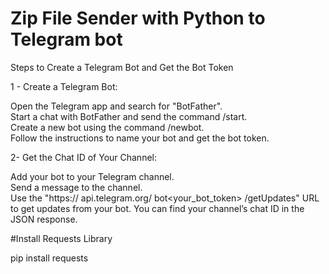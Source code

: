 # Zip File Sender with Python to Telegram bot

Steps to Create a Telegram Bot and Get the Bot Token

1 - Create a Telegram Bot:

Open the Telegram app and search for "BotFather".<br>
Start a chat with BotFather and send the command /start.<br>
Create a new bot using the command /newbot.<br>
Follow the instructions to name your bot and get the bot token.<br>

2- Get the Chat ID of Your Channel:<br>

Add your bot to your Telegram channel.<br>
Send a message to the channel.<br>
Use the "https:// api.telegram.org/ bot<your_bot_token> /getUpdates" URL to get updates from your bot. You can find your channel’s chat ID in the JSON response.<br>

#Install Requests Library

pip install requests

